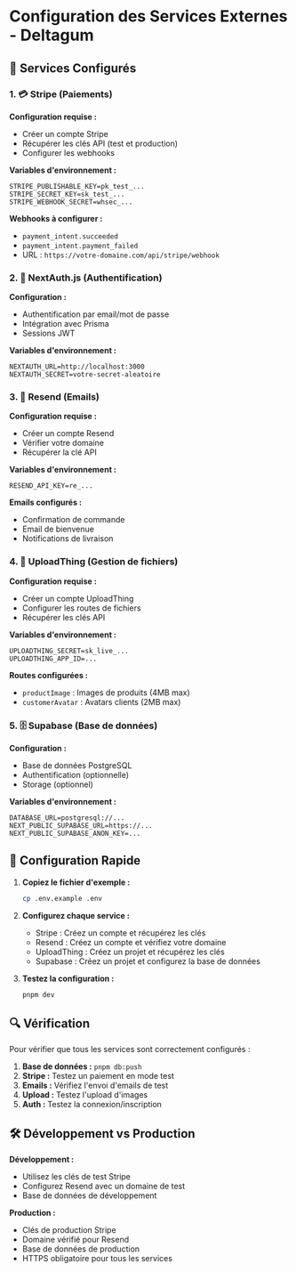 # Configuration des Services Externes - Deltagum

## 🔧 Services Configurés

### 1. 💳 Stripe (Paiements)

**Configuration requise :**
- Créer un compte Stripe
- Récupérer les clés API (test et production)
- Configurer les webhooks

**Variables d'environnement :**
```env
STRIPE_PUBLISHABLE_KEY=pk_test_...
STRIPE_SECRET_KEY=sk_test_...
STRIPE_WEBHOOK_SECRET=whsec_...
```

**Webhooks à configurer :**
- `payment_intent.succeeded`
- `payment_intent.payment_failed`
- URL : `https://votre-domaine.com/api/stripe/webhook`

### 2. 🔐 NextAuth.js (Authentification)

**Configuration :**
- Authentification par email/mot de passe
- Intégration avec Prisma
- Sessions JWT

**Variables d'environnement :**
```env
NEXTAUTH_URL=http://localhost:3000
NEXTAUTH_SECRET=votre-secret-aleatoire
```

### 3. 📧 Resend (Emails)

**Configuration requise :**
- Créer un compte Resend
- Vérifier votre domaine
- Récupérer la clé API

**Variables d'environnement :**
```env
RESEND_API_KEY=re_...
```

**Emails configurés :**
- Confirmation de commande
- Email de bienvenue
- Notifications de livraison

### 4. 📁 UploadThing (Gestion de fichiers)

**Configuration requise :**
- Créer un compte UploadThing
- Configurer les routes de fichiers
- Récupérer les clés API

**Variables d'environnement :**
```env
UPLOADTHING_SECRET=sk_live_...
UPLOADTHING_APP_ID=...
```

**Routes configurées :**
- `productImage` : Images de produits (4MB max)
- `customerAvatar` : Avatars clients (2MB max)

### 5. 🗄️ Supabase (Base de données)

**Configuration :**
- Base de données PostgreSQL
- Authentification (optionnelle)
- Storage (optionnel)

**Variables d'environnement :**
```env
DATABASE_URL=postgresql://...
NEXT_PUBLIC_SUPABASE_URL=https://...
NEXT_PUBLIC_SUPABASE_ANON_KEY=...
```

## 🚀 Configuration Rapide

1. **Copiez le fichier d'exemple :**
   ```bash
   cp .env.example .env
   ```

2. **Configurez chaque service :**
   - Stripe : Créez un compte et récupérez les clés
   - Resend : Créez un compte et vérifiez votre domaine
   - UploadThing : Créez un projet et récupérez les clés
   - Supabase : Créez un projet et configurez la base de données

3. **Testez la configuration :**
   ```bash
   pnpm dev
   ```

## 🔍 Vérification

Pour vérifier que tous les services sont correctement configurés :

1. **Base de données :** `pnpm db:push`
2. **Stripe :** Testez un paiement en mode test
3. **Emails :** Vérifiez l'envoi d'emails de test
4. **Upload :** Testez l'upload d'images
5. **Auth :** Testez la connexion/inscription

## 🛠️ Développement vs Production

**Développement :**
- Utilisez les clés de test Stripe
- Configurez Resend avec un domaine de test
- Base de données de développement

**Production :**
- Clés de production Stripe
- Domaine vérifié pour Resend
- Base de données de production
- HTTPS obligatoire pour tous les services
